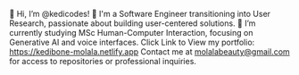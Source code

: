 👋 Hi, I’m @kedicodes!
👀 I'm a Software Engineer transitioning into User Research, passionate about building user-centered solutions.
🌱 I’m currently studying MSc Human-Computer Interaction, focusing on Generative AI and voice interfaces.
Click Link to View my portfolio: https://kedibone-molala.netlify.app
Contact me at molalabeauty@gmail.com for access to repositories or professional inquiries.

<!---
kedicodes/kedicodes is a ✨ special ✨ repository because its `README.md` (this file) appears on your GitHub profile.
You can click the Preview link to take a look at your changes.
--->
